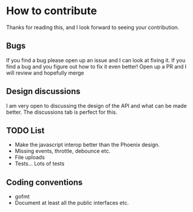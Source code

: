 # How to contribute

Thanks for reading this, and I look forward to seeing your contribution.

## Bugs

If you find a bug please open up an issue and I can look at fixing it. If you find a bug and you figure out how to fix it even better! Open up a PR
and I will review and hopefully merge

## Design discussions

I am very open to discussing the design of the API and what can be made better. The discussions tab is perfect for this.

## TODO List

- Make the javascript interop better than the Phoenix design.
- Missing events, throttle, debounce etc.
- File uploads
- Tests... Lots of tests

## Coding conventions

- gofmt
- Document at least all the public interfaces etc.

